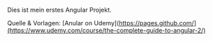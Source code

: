 Dies ist mein erstes Angular Projekt.

Quelle & Vorlagen: [Anular on Udemy](https://pages.github.com/](https://www.udemy.com/course/the-complete-guide-to-angular-2/)
